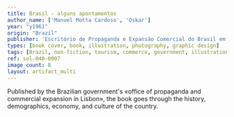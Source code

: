```yaml
---
title: Brasil - alguns apontamentos
author_name: ['Manuel Motta Cardoso', 'Oskar']
year: "y1961"
origin: "Brazil"
publisher: 'Escritório de Propaganda e Expansão Comercial do Brasil em Lisboa'
types: [book cover, book, illustration, photography, graphic design]
tags: [Brazil, non-fiction, tourism, commerce, government, illustration, propaganda]
ref: sol-040-0007
image_count: 8
layout: artifact_multi
---
```


Published by the Brazilian government's «office of propaganda and commercial expansion in Lisbon», the book goes through the history, demographics, economy, and culture of the country.
